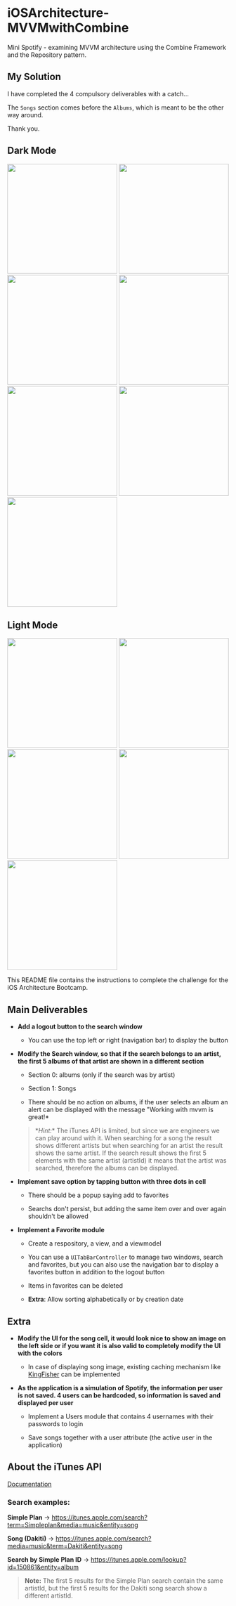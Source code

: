 # iOSArchitecture-MVVMwithCombine
Mini Spotify - examining MVVM architecture using the Combine Framework and the Repository pattern.

## My Solution

I have completed the 4 compulsory deliverables with a catch...

The `Songs` section comes before the `Albums`, which is meant to be the other way around.

Thank you.

## Dark Mode

<img src="https://user-images.githubusercontent.com/22558674/177774367-6f4fe870-3d14-42ee-890b-b66d8a67e8e4.png" width="250"> <img src="https://user-images.githubusercontent.com/22558674/177774389-0a19125d-48c2-450f-9088-1516c86f3dd7.png" width="250"> <img src="https://user-images.githubusercontent.com/22558674/177774391-096e2b92-3a41-4757-bbf3-eadee6d6ca16.png" width="250"> <img src="https://user-images.githubusercontent.com/22558674/177774401-841ae004-e499-48ed-b9fe-177baa83bdd6.png" width="250"> <img src="https://user-images.githubusercontent.com/22558674/177774407-7766f402-9e8a-42ed-be9d-ad4b6031114c.png" width="250"> <img src="https://user-images.githubusercontent.com/22558674/177774410-bf54313c-e08f-4df0-8d99-c2f8f5c64f77.png" width="250"> <img src="https://user-images.githubusercontent.com/22558674/177798383-abb7c770-061c-468d-8c39-413e119e5017.png" width="250">

## Light Mode

<img src="https://user-images.githubusercontent.com/22558674/177798529-9601287c-be38-4ea8-a54f-c01ab9a3b051.png" width="250"> <img src="https://user-images.githubusercontent.com/22558674/177798534-dd8ef97b-cccd-4f3b-910e-6490e320ad9a.png" width="250"> <img src="https://user-images.githubusercontent.com/22558674/177798542-2b50283a-e7ac-40ce-a9fa-c3220e55351c.png" width="250"> <img src="https://user-images.githubusercontent.com/22558674/177798551-4225ac89-20c9-48a1-b8a5-d33fefd6ff31.png" width="250"> <img src="https://user-images.githubusercontent.com/22558674/177798562-d9000744-d3dc-4a8b-89d8-49de33c30b18.png" width="250">

This README file contains the instructions to complete the challenge for the iOS Architecture Bootcamp.

## Main Deliverables
- **Add a logout button to the search window**
  - You can use the top left or right (navigation bar) to display the button
  
- **Modify the Search window, so that if the search belongs to an artist, the first 5 albums of that artist are shown in a different section**
  - Section 0: albums (only if the search was by artist)
  
  - Section 1: Songs
  
  - There should be no action on albums, if the user selects an album an alert can be displayed with the message "Working with mvvm is great!*

  > \**Hint:** The iTunes API is limited, but since we are engineers we can play around with it. When searching for a song the result shows different artists but when searching for an artist the result shows the same artist. If the search result shows the first 5 elements with the same artist (artistId) it means that the artist was searched, therefore the albums can be displayed.
  
- **Implement save option by tapping button with three dots in cell**
  - There should be a popup saying add to favorites
  
  - Searchs don't persist, but adding the same item over and over again shouldn't be allowed

- **Implement a Favorite module**
  - Create a respository, a view, and a viewmodel
  
  - You can use a `UITabBarController` to manage two windows, search and favorites, but you can also use the navigation bar to display a favorites button in addition to the logout button
  
  - Items in favorites can be deleted
  
  - **Extra**: Allow sorting alphabetically or by creation date
  
## Extra
- **Modify the UI for the song cell, it would look nice to show an image on the left side or if you want it is also valid to completely modify the UI with the colors**
  - In case of displaying song image, existing caching mechanism like [KingFisher](https://github.com/onevcat/Kingfisher) can be implemented
  
- **As the application is a simulation of Spotify, the information per user is not saved. 4 users can be hardcoded, so information is saved and displayed per user**
  - Implement a Users module that contains 4 usernames with their passwords to login
  
  - Save songs together with a user attribute (the active user in the application)

## About the iTunes API
[Documentation](https://developer.apple.com/library/archive/documentation/AudioVideo/Conceptual/iTuneSearchAPI/index.html#//apple_ref/doc/uid/TP40017632-CH3-SW1)

### Search examples:
**Simple Plan** -> https://itunes.apple.com/search?term=Simpleplan&media=music&entity=song

**Song (Dakiti)** -> https://itunes.apple.com/search?media=music&term=Dakiti&entity=song

**Search by Simple Plan ID** -> https://itunes.apple.com/lookup?id=150861&entity=album

> **Note:** The first 5 results for the Simple Plan search contain the same artistId, but the first 5 results for the Dakiti song search show a different artistId.
